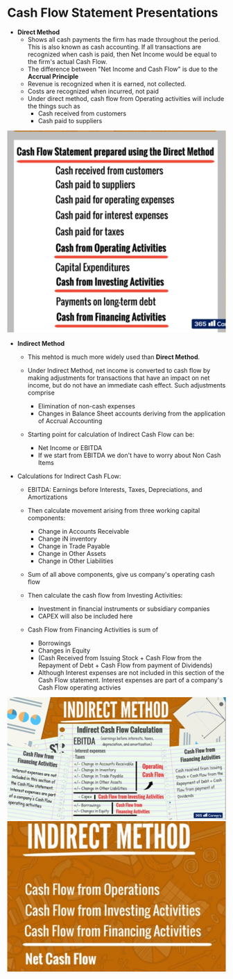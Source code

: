 # Cash Flow Statement Presentations
- __Direct Method__
  - Shows all cash payments the firm has made throughout the period. This is also known as cash accounting. If all transactions are recognized when cash is paid, then Net Income would be equal to the firm's actual Cash Flow.
  - The difference between "Net Income and Cash Flow" is due to the __Accrual Principle__
  - Revenue is recognized when it is earned, not collected.
  - Costs are recognized when incurred, not paid
  - Under direct method, cash flow from Operating activities will include the things such as
    - Cash received from customers
    - Cash paid to suppliers

<img src="../Images/S7_Cash_Flowstatement_using_Directmethod.png" alt="Cash Flow Statement Using Direct Method"/>


- __Indirect Method__
  - This mehtod is much more widely used than __Direct Method__.
  - Under Indirect Method, net income is converted to cash flow by making adjustments for transactions that have an impact on net income, but do not have an immediate cash effect. Such adjustments comprise
    - Elimination of non-cash expenses
    - Changes in Balance Sheet accounts deriving from the application of Accrual Accounting

  - Starting point for calculation of Indirect Cash Flow can be:
    - Net Income or EBITDA
    - If we start from EBITDA we don't have to worry about Non Cash Items

- Calculations for Indirect Cash FLow:
  - EBITDA: Earnings before Interests, Taxes, Depreciations, and Amortizations
  - Then calculate movement arising from three working capital components:
    - Change in Accounts Receivable
    - Change iN inventory
    - Change in Trade Payable
    - Change in Other Assets
    - Change in Other Liabilities

  - Sum of all above components, give us company's operating cash flow
  - Then calculate the cash flow from Investing Activities:
    - Investment in financial instruments or subsidiary companies
    - CAPEX will also be included here

  - Cash Flow from Financing Activities is sum of
    - Borrowings
    - Changes in Equity
    - (Cash Received from Issuing Stock + Cash Flow from the Repayment of Debt + Cash Flow from payment of Dividends)
    - Although Interest expenses are not included in this section of the Cash Flow statement. Interest expenses are part of a company's Cash Flow operating activies

<img src="../Images/S7_Indirect_method_Components.png" alt="Cash Flow Statement Indirect Method Components"/>

<img src="../Images/S7_Indirect_method_calculation.png" alt="Cash Flow Statement Indirect Method Calculations"/>
